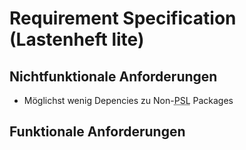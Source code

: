 # Requirement Specification (Lastenheft lite)

## Nichtfunktionale Anforderungen

- Möglichst wenig Depencies zu Non-<abbr title="Python Statndard Library">PSL</abbr> Packages

## Funktionale Anforderungen